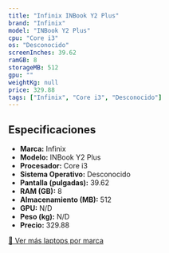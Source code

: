 ```yaml
---
title: "Infinix INBook Y2 Plus"
brand: "Infinix"
model: "INBook Y2 Plus"
cpu: "Core i3"
os: "Desconocido"
screenInches: 39.62
ramGB: 8
storageMB: 512
gpu: ""
weightKg: null
price: 329.88
tags: ["Infinix", "Core i3", "Desconocido"]
---
```

## Especificaciones

- **Marca:** Infinix
- **Modelo:** INBook Y2 Plus
- **Procesador:** Core i3
- **Sistema Operativo:** Desconocido
- **Pantalla (pulgadas):** 39.62
- **RAM (GB):** 8
- **Almacenamiento (MB):** 512
- **GPU:** N/D
- **Peso (kg):** N/D
- **Precio:** 329.88

[:rocket: Ver más laptops por marca](/brand/infinix)

